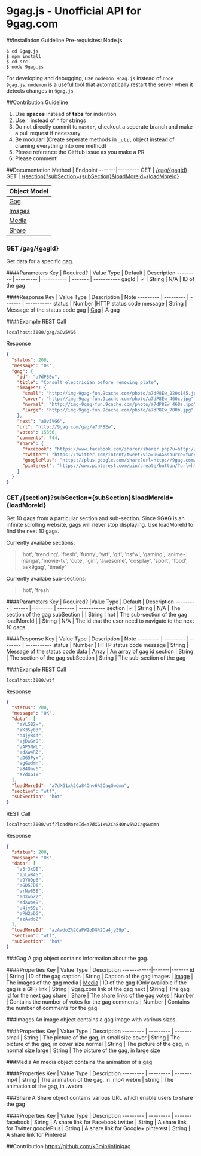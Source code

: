 # 9gag.js - Unofficial API for 9gag.com
##Installation Guideline
Pre-requisites: Node.js
```shell
$ cd 9gag.js
$ npm install
$ cd src
$ node 9gag.js
```
For developing and debugging, use ```nodemon 9gag.js``` instead of ```node 9gag.js```. ```nodemon``` is a useful tool that automatically restart the server when it detects changes in ```9gag.js``` 

##Contribution Guideline
1. Use **spaces** instead of **tabs** for indention
2. Use `'` instead of `"` for strings
3. Do not directly commit to `master`, checkout a seperate branch and make a pull request if necessary
4. Be modular! (Create seperate methods in ```_util``` object instead of craming everything into one method)
5. Please reference the GitHub issue as you make a PR
6. Please comment!

##Documentation
Method | Endpoint
-------|---------
GET    | [/gag/{gagId}](#get-gaggagid)
GET    | [/{section}?subSection={subSection}&loadMoreId={loadMoreId}](#get-sectionsubsectionsubsectionloadmoreidloadmoreid)

Object Model          |
--------------------- |
[Gag](#gag)           |
[Images](#images)     |
[Media](#media)       | 
[Share](#share)       |

### GET /gag/{gagId}
Get data for a specific gag.

####Parameters
Key       | Required? | Value Type | Default | Description
--------- | --------- |----------- | ------- | -----------
gagId     | ✓         | String     | N/A     | ID of the gag

####Response
Key      | Value Type      |  Description | Note
--------- | --------- | ------- | -----------
status     | Number    |HTTP status code
message     | String    |  Message of the status code
gag | [Gag](#gag) | A gag 

####Example
REST Call
```
localhost:3000/gag/aOv5VG6
```
Response
```json
{
  "status": 200,
  "message": "OK",
  "gag": {
    "id": "a7dP8Ew",
    "title": "Consult electrician before removing plate",
    "images": {
      "small": "http://img-9gag-fun.9cache.com/photo/a7dP8Ew_220x145.jpg",
      "cover": "http://img-9gag-fun.9cache.com/photo/a7dP8Ew_460c.jpg",
      "normal": "http://img-9gag-fun.9cache.com/photo/a7dP8Ew_460s.jpg",
      "large": "http://img-9gag-fun.9cache.com/photo/a7dP8Ew_700b.jpg"
    },
    "next": "aOv5VG6",
    "url": "http://9gag.com/gag/a7dP8Ew",
    "votes": 15356,
    "comments": 744,
    "share": {
      "facebook": "https://www.facebook.com/sharer/sharer.php?u=http://9gag.com/gag/a7dP8Ew?ref=fb.s",
      "twitter": "https://twitter.com/intent/tweet?via=9GAG&source=tweetbutton&original_referer=http://9gag.com/gag/a7dP8Ew?ref=t&text=Consult%20electrician%20before%20removing%20plate!&url=http://9gag.com/gag/a7dP8Ew?ref=t",
      "googlePlus": "https://plus.google.com/share?url=http://9gag.com/gag/a7dP8Ew?ref=gp",
      "pinterest": "https://www.pinterest.com/pin/create/button/?url=http://9gag.com/gag/a7dP8Ew?ref=pn&media=http://img-9gag-fun.9cache.com/photo/a7dP8Ew_700b.jpg&description=Consult%20electrician%20before%20removing%20plate"
    }
  }
}
```

### GET /{section}?subSection={subSection}&loadMoreId={loadMoreId}
Get 10 gags from a particular section and sub-section. Since 9GAG is an infinite scrolling website, gags will never stop displaying. Use loadMoreId to find the next 10 gags.

Currently availabe sections: 
> 'hot', 'trending', 'fresh', 'funny', 'wtf', 'gif', 'nsfw', 'gaming', 'anime-manga', 'movie-tv', 'cute', 'girl', 'awesome', 'cosplay', 'sport', 'food', 'ask9gag', 'timely'

Currently availabe sub-sections: 
> 'hot', 'fresh'

####Parameters
Key      | Required? |Value Type      | Default | Description
--------- | ------ |--------- | ------- | -----------
section    |✓ | String    | N/A     | The section of the gag
subSection  |  | String    | hot     | The sub-section of the gag
loadMoreId       | | String     | N/A | The id that the user need to navigate to the next 10 gags

####Response
Key      | Value Type      |  Description | Note
--------- | --------- | ------- | -----------
status     | Number    | HTTP status code
message     | String    |  Message of the status code
data     | Array | An array of gag id
section | String | The section of the gag
subSection | String | The sub-section of the gag

####Example
REST Call
```
localhost:3000/wtf
```
Response
```json
{
  "status": 200,
  "message": "OK",
  "data": [
    "aYL5B2x",
    "aK35y63",
    "a4jy84d",
    "ajDwGrG",
    "aAP5NWL",
    "adXw4RZ",
    "aDG5Pyx",
    "agGwdmn",
    "a84Onv6",
    "a7dXG1x"
  ],
  "loadMoreId": "a7dXG1x%2Ca84Onv6%2CagGwdmn",
  "section": "wtf",
  "subSection": "hot"
}
```
REST Call
```
localhost:3000/wtf?loadMoreId=a7dXG1x%2Ca84Onv6%2CagGwdmn
```
Response
```json
{
  "status": 200,
  "message": "OK",
  "data": [
    "a5r3xQE",
    "apLw845",
    "a9Y0Dp6",
    "aGD57D6",
    "arNw85B",
    "adXwoZ2",
    "adXwo49",
    "a4jy59p",
    "aPW2oDG",
    "azAwdoZ"
  ],
  "loadMoreId": "azAwdoZ%2CaPW2oDG%2Ca4jy59p",
  "section": "wtf",
  "subSection": "hot"
}
```

###Gag
A gag object contains information about the gag.

####Properties
Key | Value Type     | Description
------------|-------|-------
id     | String    | ID of the gag
caption     | String    | Caption of the gag
images     | [Image](#images)     | The images of the gag
media     | [Media](#media)     | ID of the gag (Only available if the gag is a GIF)
link     | String    | 9gag.com link of the gag
next     | String    | The gag id for the next gag
share    | [Share](#share) | The share links of the gag
votes     | Number     |  Contains the number of votes for the gag
comments     | Number     |  Contains the number of comments for the gag

###Images
An image object contains a gag image with various sizes.

####Properties
Key | Value Type     | Description
--------- | --------- | ------- 
small     | String    | The picture of the gag, in small size
cover     | String    | The picture of the gag, in cover size
normal     | String    | The picture of the gag, in normal size
large     | String    | The picture of the gag, in large size

###Media
An media object contains the animation of a gag

####Properties
Key | Value Type     | Description
--------- | --------- | ------- 
mp4     | string    | The animation of the gag, in .mp4
webm     | string    | The animation of the gag, in .webm

###Share
A Share object contains various URL which enable users to share the gag

####Properties
Key | Value Type     | Description
--------- | --------- | ------- 
facebook     | String    | A share link for Facebook
twitter     | String    | A share link for Twitter
googlePlus     | String    | A share link for Google+
pinterest     | String    | A share link for Pinterest

##Contribution
https://github.com/k3min/infinigag


